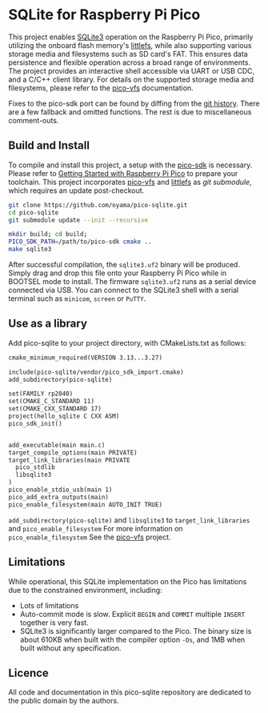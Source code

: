 # SQLite for Raspberry Pi Pico

This project enables [SQLite3](https://www.sqlite.org/) operation on the Raspberry Pi Pico, primarily utilizing the onboard flash memory's [littlefs](https://github.com/littlefs-project/littlefs), while also supporting various storage media and filesystems such as SD card's FAT. This ensures data persistence and flexible operation across a broad range of environments. The project provides an interactive shell accessible via UART or USB CDC, and a C/C++ client library. For details on the supported storage media and filesystems, please refer to the [pico-vfs](https://github.com/oyama/pico-vfs) documentation.

Fixes to the pico-sdk port can be found by diffing from the [git history](https://github.com/oyama/pico-sqlite/compare/8d49726..9ae8520). There are a few fallback and omitted functions. The rest is due to miscellaneous comment-outs.

## Build and Install

To compile and install this project, a setup with the [pico-sdk](https://github.com/raspberrypi/pico-sdk) is necessary. Please refer to [Getting Started with Raspberry Pi Pico](https://datasheets.raspberrypi.com/pico/getting-started-with-pico.pdf) to prepare your toolchain. This project incorporates [pico-vfs](https://github.com/oyama/pico-vfs) and [littlefs](https://github.com/littlefs-project/littlefs) as _git submodule_, which requires an update post-checkout.

```bash
git clone https://github.com/oyama/pico-sqlite.git
cd pico-sqlite
git submodule update --init --recursive

mkdir build; cd build;
PICO_SDK_PATH=/path/to/pico-sdk cmake ..
make sqlite3
```
After successful compilation, the `sqlite3.uf2` binary will be produced. Simply drag and drop this file onto your Raspberry Pi Pico while in BOOTSEL mode to install.
The firmware `sqlite3.uf2` runs as a serial device connected via USB. You can connect to the SQLite3 shell with a serial terminal such as `minicom`, `screen` or `PuTTY`.

## Use as a library

Add pico-sqlite to your project directory, with CMakeLists.txt as follows:
```CMakeLists.txt
cmake_minimum_required(VERSION 3.13...3.27)

include(pico-sqlite/vendor/pico_sdk_import.cmake)
add_subdirectory(pico-sqlite)

set(FAMILY rp2040)
set(CMAKE_C_STANDARD 11)
set(CMAKE_CXX_STANDARD 17)
project(hello_sqlite C CXX ASM)
pico_sdk_init()


add_executable(main main.c)
target_compile_options(main PRIVATE)
target_link_libraries(main PRIVATE
  pico_stdlib
  libsqlite3
)
pico_enable_stdio_usb(main 1)
pico_add_extra_outputs(main)
pico_enable_filesystem(main AUTO_INIT TRUE)
```

`add_subdirectory(pico-sqlite)` and `libsqlite3` to `target_link_libraries` and `pico_enable_filesystem` For more information on `pico_enable_filesystem` See the [pico-vfs](https://github.com/oyama/pico-vfs) project.

## Limitations

While operational, this SQLite implementation on the Pico has limitations due to the constrained environment, including:

- Lots of limitations
- Auto-commit mode is slow. Explicit `BEGIN` and `COMMIT` multiple `INSERT` together is very fast.
- SQLite3 is significantly larger compared to the Pico. The binary size is about 610KB when built with the compiler option `-Os`, and 1MB when built without any specification.

## Licence

All code and documentation in this pico-sqlite repository are dedicated to the public domain by the authors.
